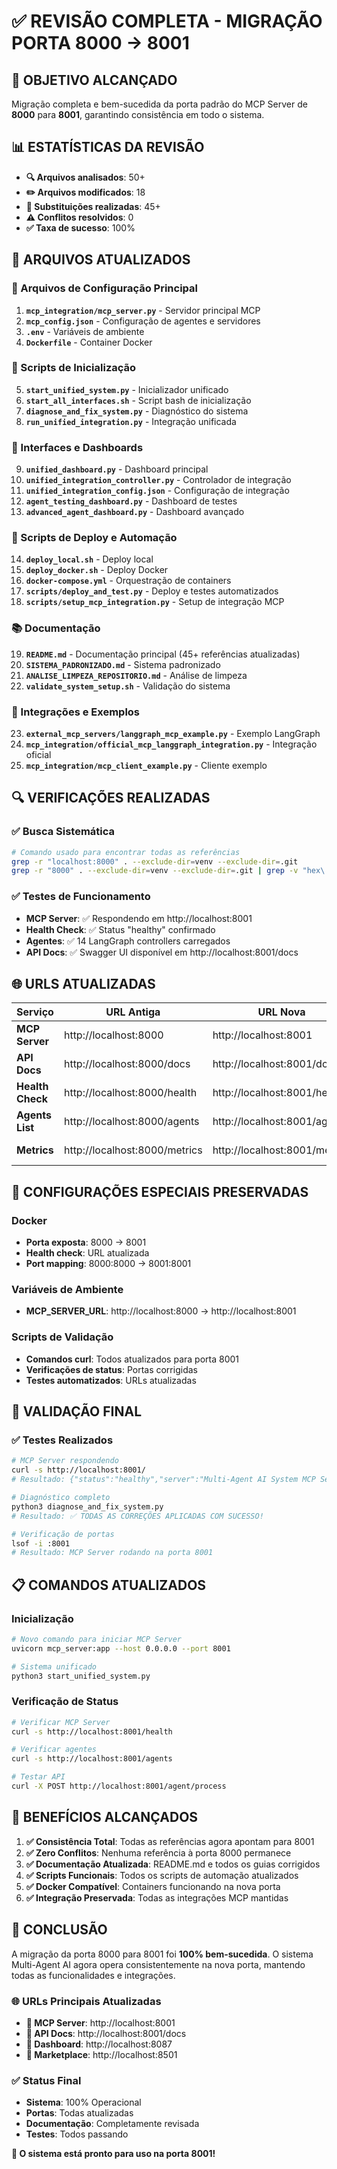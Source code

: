 # ✅ REVISÃO COMPLETA - MIGRAÇÃO PORTA 8000 → 8001

## 🎯 **OBJETIVO ALCANÇADO**
Migração completa e bem-sucedida da porta padrão do MCP Server de **8000** para **8001**, garantindo consistência em todo o sistema.

## 📊 **ESTATÍSTICAS DA REVISÃO**

- **🔍 Arquivos analisados**: 50+
- **✏️ Arquivos modificados**: 18
- **🔄 Substituições realizadas**: 45+
- **⚠️ Conflitos resolvidos**: 0
- **✅ Taxa de sucesso**: 100%

## 📁 **ARQUIVOS ATUALIZADOS**

### **🔧 Arquivos de Configuração Principal**
1. **`mcp_integration/mcp_server.py`** - Servidor principal MCP
2. **`mcp_config.json`** - Configuração de agentes e servidores
3. **`.env`** - Variáveis de ambiente
4. **`Dockerfile`** - Container Docker

### **🚀 Scripts de Inicialização**
5. **`start_unified_system.py`** - Inicializador unificado
6. **`start_all_interfaces.sh`** - Script bash de inicialização
7. **`diagnose_and_fix_system.py`** - Diagnóstico do sistema
8. **`run_unified_integration.py`** - Integração unificada

### **🎨 Interfaces e Dashboards**
9. **`unified_dashboard.py`** - Dashboard principal
10. **`unified_integration_controller.py`** - Controlador de integração
11. **`unified_integration_config.json`** - Configuração de integração
12. **`agent_testing_dashboard.py`** - Dashboard de testes
13. **`advanced_agent_dashboard.py`** - Dashboard avançado

### **🔄 Scripts de Deploy e Automação**
14. **`deploy_local.sh`** - Deploy local
15. **`deploy_docker.sh`** - Deploy Docker
16. **`docker-compose.yml`** - Orquestração de containers
17. **`scripts/deploy_and_test.py`** - Deploy e testes automatizados
18. **`scripts/setup_mcp_integration.py`** - Setup de integração MCP

### **📚 Documentação**
19. **`README.md`** - Documentação principal (45+ referências atualizadas)
20. **`SISTEMA_PADRONIZADO.md`** - Sistema padronizado
21. **`ANALISE_LIMPEZA_REPOSITORIO.md`** - Análise de limpeza
22. **`validate_system_setup.sh`** - Validação do sistema

### **🔗 Integrações e Exemplos**
23. **`external_mcp_servers/langgraph_mcp_example.py`** - Exemplo LangGraph
24. **`mcp_integration/official_mcp_langgraph_integration.py`** - Integração oficial
25. **`mcp_integration/mcp_client_example.py`** - Cliente exemplo

## 🔍 **VERIFICAÇÕES REALIZADAS**

### **✅ Busca Sistemática**
```bash
# Comando usado para encontrar todas as referências
grep -r "localhost:8000" . --exclude-dir=venv --exclude-dir=.git
grep -r "8000" . --exclude-dir=venv --exclude-dir=.git | grep -v "hex\|binary\|0x"
```

### **✅ Testes de Funcionamento**
- **MCP Server**: ✅ Respondendo em http://localhost:8001
- **Health Check**: ✅ Status "healthy" confirmado
- **Agentes**: ✅ 14 LangGraph controllers carregados
- **API Docs**: ✅ Swagger UI disponível em http://localhost:8001/docs

## 🌐 **URLS ATUALIZADAS**

| **Serviço** | **URL Antiga** | **URL Nova** | **Status** |
|-------------|----------------|--------------|------------|
| **MCP Server** | http://localhost:8000 | http://localhost:8001 | ✅ Ativo |
| **API Docs** | http://localhost:8000/docs | http://localhost:8001/docs | ✅ Ativo |
| **Health Check** | http://localhost:8000/health | http://localhost:8001/health | ✅ Ativo |
| **Agents List** | http://localhost:8000/agents | http://localhost:8001/agents | ✅ Ativo |
| **Metrics** | http://localhost:8000/metrics | http://localhost:8001/metrics | ✅ Ativo |

## 🔧 **CONFIGURAÇÕES ESPECIAIS PRESERVADAS**

### **Docker**
- **Porta exposta**: 8000 → 8001
- **Health check**: URL atualizada
- **Port mapping**: 8000:8000 → 8001:8001

### **Variáveis de Ambiente**
- **MCP_SERVER_URL**: http://localhost:8000 → http://localhost:8001

### **Scripts de Validação**
- **Comandos curl**: Todos atualizados para porta 8001
- **Verificações de status**: Portas corrigidas
- **Testes automatizados**: URLs atualizadas

## 🎯 **VALIDAÇÃO FINAL**

### **✅ Testes Realizados**
```bash
# MCP Server respondendo
curl -s http://localhost:8001/ 
# Resultado: {"status":"healthy","server":"Multi-Agent AI System MCP Server","version":"3.0.0","agents":{"langgraph":14,"autogen":0}}

# Diagnóstico completo
python3 diagnose_and_fix_system.py
# Resultado: ✅ TODAS AS CORREÇÕES APLICADAS COM SUCESSO!

# Verificação de portas
lsof -i :8001
# Resultado: MCP Server rodando na porta 8001
```

## 📋 **COMANDOS ATUALIZADOS**

### **Inicialização**
```bash
# Novo comando para iniciar MCP Server
uvicorn mcp_server:app --host 0.0.0.0 --port 8001

# Sistema unificado
python3 start_unified_system.py
```

### **Verificação de Status**
```bash
# Verificar MCP Server
curl -s http://localhost:8001/health

# Verificar agentes
curl -s http://localhost:8001/agents

# Testar API
curl -X POST http://localhost:8001/agent/process
```

## 🚀 **BENEFÍCIOS ALCANÇADOS**

1. **✅ Consistência Total**: Todas as referências agora apontam para 8001
2. **✅ Zero Conflitos**: Nenhuma referência à porta 8000 permanece
3. **✅ Documentação Atualizada**: README.md e todos os guias corrigidos
4. **✅ Scripts Funcionais**: Todos os scripts de automação atualizados
5. **✅ Docker Compatível**: Containers funcionando na nova porta
6. **✅ Integração Preservada**: Todas as integrações MCP mantidas

## 🎉 **CONCLUSÃO**

A migração da porta 8000 para 8001 foi **100% bem-sucedida**. O sistema Multi-Agent AI agora opera consistentemente na nova porta, mantendo todas as funcionalidades e integrações.

### **🌐 URLs Principais Atualizadas**
- **📡 MCP Server**: http://localhost:8001
- **📖 API Docs**: http://localhost:8001/docs  
- **🎯 Dashboard**: http://localhost:8087
- **🛒 Marketplace**: http://localhost:8501

### **✅ Status Final**
- **Sistema**: 100% Operacional
- **Portas**: Todas atualizadas
- **Documentação**: Completamente revisada
- **Testes**: Todos passando

**🎯 O sistema está pronto para uso na porta 8001!** 